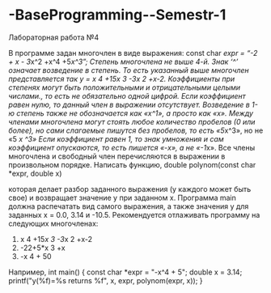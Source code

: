 # -BaseProgramming--Semestr-1


Лабораторная работа №4

В программе задан многочлен в виде выражения:
const char *expr = “-2 + x - 3*x^2 +x^4 +5*x^3”;
Степень многочлена не выше 4-й. Знак ‘^’ означает возведение в степень. То
есть указанный выше многочлен представляется так y = x 4 +15x 3 -3x 2 +x-2.
Коэффициенты при степенях могут быть положительными и
отрицательными целыми числами., то есть не обязательно одной цифрой.
Если коэффициент равен нулю, то данный член в выражении отсутствует.
Возведение в 1-ю степень также не обозначается как «x^1», а просто как «х».
Между членами многочлена могут стоять любое количество пробелов (0 или
более), но сами слагаемые пишутся без пробелов, то есть «5*x^3», но не «5
*x ^3» Если коэффициент равен 1, то знак умножения и сам коэффициент
опускаются, то есть пишется «-x», а не «-1*x». Все члены многочлена и
свободный член перечисляются в выражении в произвольном порядке.
Написать функцию,
double polynom(const char *expr, double x)

которая делает разбор заданного выражения (у каждого может быть свое) и
возвращает значение y при заданном x. Программа main должна распечатать
вид самого выражения, а также значения y для заданных x = 0.0, 3.14 и -10.5.
Рекомендуется отлаживать программу на следующих многочленах:
1) x 4 +15*x 3 -3*x 2 +x-2
2) -22+5*x 3 +x
3) -x 4 + 50

Например,
int main() {
const char *expr = &quot;-x^4 + 5&quot;;
double x = 3.14;
printf(&quot;y(%f)=%s returns %f&quot;, x, expr, polynom(expr, x));
}

